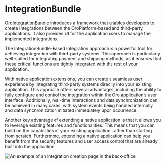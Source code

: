 <a id="custom-integrations-oro-integration-bundle"></a>

# IntegrationBundle

<a href="https://github.com/oroinc/platform/blob/5.1/src/Oro/Bundle/IntegrationBundle/" target="_blank">OroIntegrationBundle</a> introduces a framework that enables developers to create integrations between the OroPlatform-based and third-party applications. It also provides UI for the application users to manage the implemented integrations.

The IntegrationBundle-Based integration approach is a powerful tool for achieving integration with third-party systems. This approach is particularly well-suited for integrating payment and shipping methods, as it ensures that these critical functions are tightly integrated with the rest of your application.

With native application extensions, you can create a seamless user experience by integrating third-party systems directly into your existing application. This approach offers several advantages, including the ability to fully configure and control the integration within the Oro application’s user interface. Additionally, real-time interactions and data synchronization can be achieved in many cases, with system events being handled internally and data synchronization initiated immediately upon occurrence.

Another key advantage of extending a native application is that it allows you to leverage existing features and functionalities. This means that you can build on the capabilities of your existing application, rather than starting from scratch. Furthermore, extending a native application can help you benefit from the security features and user access control that are already built into the application.

![An example of an integration creation page in the back-office](user/img/integrations/integrationbundle_example.png)
<!-- Frontend -->
